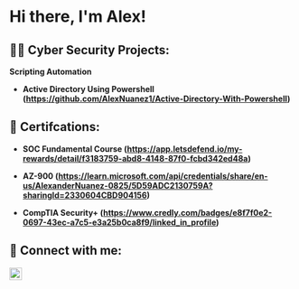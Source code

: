 <h1> Hi there, I'm  Alex! </h1>

<h2> 👨‍💻 Cyber Security Projects:</h2>

<b> Scripting Automation <b>
  -  <b> Active Directory Using Powershell <b> (https://github.com/AlexNuanez1/Active-Directory-With-Powershell)
  
 
<h2> 📝 Certifcations: </h2>

-  <b> SOC Fundamental Course</b> (https://app.letsdefend.io/my-rewards/detail/f3183759-abd8-4148-87f0-fcbd342ed48a)

-  <b> AZ-900 </b> (https://learn.microsoft.com/api/credentials/share/en-us/AlexanderNuanez-0825/5D59ADC2130759A?sharingId=2330604CBD904156)

-  <b> CompTIA Security+ </b> (https://www.credly.com/badges/e8f7f0e2-0697-43ec-a7c5-e3a25b0ca8f9/linked_in_profile)


<h2> 🤳 Connect with me:</h2>


[<img align="left" alt="JoshMadakor | LinkedIn" width="22px" src="https://cdn.jsdelivr.net/npm/simple-icons@v3/icons/linkedin.svg" />][linkedin]



[linkedin]: https://www.linkedin.com/in/alexnuanez/
